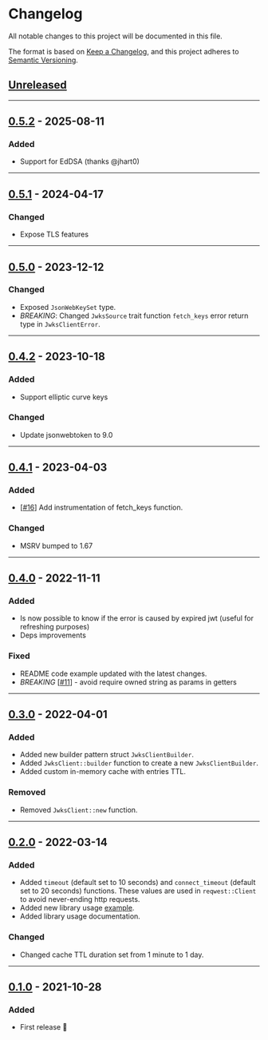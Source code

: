 # Changelog

All notable changes to this project will be documented in this file.

The format is based on [Keep a Changelog](https://keepachangelog.com/en/1.0.0/),
and this project adheres to [Semantic Versioning](https://semver.org/spec/v2.0.0.html).

## [Unreleased]

---

## [0.5.2] - 2025-08-11

### Added

- Support for EdDSA (thanks @jhart0)

---

## [0.5.1] - 2024-04-17

### Changed

- Expose TLS features

---

## [0.5.0] - 2023-12-12

### Changed

- Exposed `JsonWebKeySet` type.
- *BREAKING*: Changed `JwksSource` trait function `fetch_keys` error return type in `JwksClientError`.

---

## [0.4.2] - 2023-10-18

### Added

- Support elliptic curve keys

### Changed 

- Update jsonwebtoken to 9.0

---

## [0.4.1] - 2023-04-03

### Added

- [[#16](https://github.com/primait/jwks_client/pull/16)] Add instrumentation of fetch_keys function.

### Changed

- MSRV bumped to 1.67

---

## [0.4.0] - 2022-11-11

### Added

- Is now possible to know if the error is caused by expired jwt (useful for refreshing purposes)
- Deps improvements

### Fixed

- README code example updated with the latest changes.
- *BREAKING* [[#11](https://github.com/primait/jwks_client/issues/11)] - avoid require owned string as params in getters 

---

## [0.3.0] - 2022-04-01

### Added

- Added new builder pattern struct `JwksClientBuilder`.
- Added `JwksClient::builder` function to create a new `JwksClientBuilder`.
- Added custom in-memory cache with entries TTL.  

### Removed

- Removed `JwksClient::new` function.

---

## [0.2.0] - 2022-03-14

### Added

- Added `timeout` (default set to 10 seconds) and `connect_timeout` (default set to 20 seconds) functions. These values 
  are used in `reqwest::Client` to avoid never-ending http requests.
- Added new library usage [example](./examples/get_jwks.rs).
- Added library usage documentation.

### Changed

- Changed cache TTL duration set from 1 minute to 1 day.

---

## [0.1.0] - 2021-10-28

### Added

- First release 🎉




[Unreleased]: https://github.com/primait/jwks_client/compare/0.5.2...HEAD
[0.5.2]: https://github.com/primait/jwks_client/compare/0.5.1...0.5.2
[0.5.1]: https://github.com/primait/jwks_client/compare/0.5.0...0.5.1
[0.5.0]: https://github.com/primait/jwks_client/compare/0.4.2...0.5.0
[0.4.2]: https://github.com/primait/jwks_client/compare/0.4.1...0.4.2
[0.4.1]: https://github.com/primait/jwks_client/compare/0.4.0...0.4.1
[0.4.0]: https://github.com/primait/jwks_client/compare/0.3.0...0.4.0
[0.3.0]: https://github.com/primait/jwks_client/compare/0.2.0...0.3.0
[0.2.0]: https://github.com/primait/jwks_client/compare/0.1.0...0.2.0
[0.1.0]: https://github.com/primait/jwks_client/releases/tag/0.1.0
